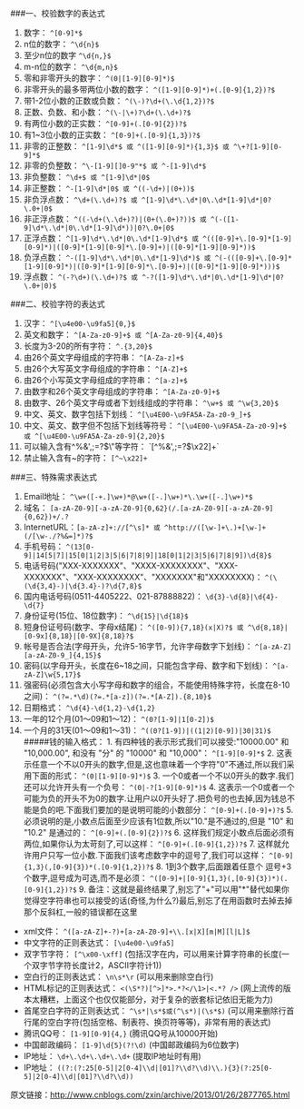 
###一、校验数字的表达式

 1.  数字： `^[0-9]*$ `
 2.  n位的数字： `^\d{n}$`
 3.  至少n位的数字 `^\d{n,}$`
 4.  m-n位的数字： `^\d{m,n}$`
 5.  零和非零开头的数字： `^(0|[1-9][0-9]*)$`
 6.  非零开头的最多带两位小数的数字： `^([1-9][0-9]*)+(.[0-9]{1,2})?$`
 7.  带1-2位小数的正数或负数： `^(\-)?\d+(\.\d{1,2})?$`
 9.  正数、负数、和小数： `^(\-|\+)?\d+(\.\d+)?$`
 10. 有两位小数的正实数： `^[0-9]+(.[0-9]{2})?$`
 11. 有1~3位小数的正实数： `^[0-9]+(.[0-9]{1,3})?$`
 12. 非零的正整数： `^[1-9]\d*$ 或 ^([1-9][0-9]*){1,3}$ 或 ^\+?[1-9][0-9]*$`
 13. 非零的负整数： `^\-[1-9][]0-9"*$ 或 ^-[1-9]\d*$`
 14. 非负整数： `^\d+$ 或 ^[1-9]\d*|0$`
 15. 非正整数： `^-[1-9]\d*|0$ 或 ^((-\d+)|(0+))$`
 16. 非负浮点数： `^\d+(\.\d+)?$ 或 ^[1-9]\d*\.\d*|0\.\d*[1-9]\d*|0?\.0+|0$`  
 17. 非正浮点数： `^((-\d+(\.\d+)?)|(0+(\.0+)?))$ 或 ^(-([1-9]\d*\.\d*|0\.\d*[1-9]\d*))|0?\.0+|0$`
 18. 正浮点数： `^[1-9]\d*\.\d*|0\.\d*[1-9]\d*$ 或 ^(([0-9]+\.[0-9]*[1-9][0-9]*)|([0-9]*[1-9][0-9]*\.[0-9]+)|([0-9]*[1-9][0-9]*))$`
 19. 负浮点数： `^-([1-9]\d*\.\d*|0\.\d*[1-9]\d*)$ 或 ^(-(([0-9]+\.[0-9]*[1-9][0-9]*)|([0-9]*[1-9][0-9]*\.[0-9]+)|([0-9]*[1-9][0-9]*)))$`
 20. 浮点数： `^(-?\d+)(\.\d+)?$ 或 ^-?([1-9]\d*\.\d*|0\.\d*[1-9]\d*|0?\.0+|0)$`
 
###二、校验字符的表达式
 
  1.  汉字： `^[\u4e00-\u9fa5]{0,}$`
  2.  英文和数字： `^[A-Za-z0-9]+$ 或 ^[A-Za-z0-9]{4,40}$`
  3.  长度为3-20的所有字符： `^.{3,20}$`
  4.  由26个英文字母组成的字符串： `^[A-Za-z]+$`
  5.  由26个大写英文字母组成的字符串： `^[A-Z]+$`
  6.  由26个小写英文字母组成的字符串： `^[a-z]+$`
  7.  由数字和26个英文字母组成的字符串： `^[A-Za-z0-9]+$`
  8.  由数字、26个英文字母或者下划线组成的字符串： `^\w+$ 或 ^\w{3,20}$`
  9.  中文、英文、数字包括下划线： `^[\u4E00-\u9FA5A-Za-z0-9_]+$`
  10. 中文、英文、数字但不包括下划线等符号： `^[\u4E00-\u9FA5A-Za-z0-9]+$ 或 ^[\u4E00-\u9FA5A-Za-z0-9]{2,20}$`
  11. 可以输入含有^%&',;=?$\"等字符： `[^%&',;=?$\x22]+`
  12. 禁止输入含有~的字符： `[^~\x22]+`
 
###三、特殊需求表达式

 1.  Email地址： `^\w+([-+.]\w+)*@\w+([-.]\w+)*\.\w+([-.]\w+)*$`
 2.  域名： `[a-zA-Z0-9][-a-zA-Z0-9]{0,62}(/.[a-zA-Z0-9][-a-zA-Z0-9]{0,62})+/.?`
 3.  InternetURL：`[a-zA-z]+://[^\s]* 或 ^http://([\w-]+\.)+[\w-]+(/[\w-./?%&=]*)?$`
 4.  手机号码： `^(13[0-9]|14[5|7]|15[0|1|2|3|5|6|7|8|9]|18[0|1|2|3|5|6|7|8|9])\d{8}$`
 5.  电话号码("XXX-XXXXXXX"、"XXXX-XXXXXXXX"、"XXX-XXXXXXX"、"XXX-XXXXXXXX"、"XXXXXXX"和"XXXXXXXX)： `^(\(\d{3,4}-)|\d{3.4}-)?\d{7,8}$` 
 6.  国内电话号码(0511-4405222、021-87888822)： `\d{3}-\d{8}|\d{4}-\d{7}`
 7.  身份证号(15位、18位数字)： `^\d{15}|\d{18}$`
 8.  短身份证号码(数字、字母x结尾)： `^([0-9]){7,18}(x|X)?$ 或 ^\d{8,18}|[0-9x]{8,18}|[0-9X]{8,18}?$`
 9.  帐号是否合法(字母开头，允许5-16字节，允许字母数字下划线)： `^[a-zA-Z][a-zA-Z0-9_]{4,15}$`
 10. 密码(以字母开头，长度在6~18之间，只能包含字母、数字和下划线)： `^[a-zA-Z]\w{5,17}$`
 11. 强密码(必须包含大小写字母和数字的组合，不能使用特殊字符，长度在8-10之间)： `^(?=.*\d)(?=.*[a-z])(?=.*[A-Z]).{8,10}$`  
 12. 日期格式： `^\d{4}-\d{1,2}-\d{1,2}`
 13. 一年的12个月(01～09和1～12)： `^(0?[1-9]|1[0-2])$`
 14. 一个月的31天(01～09和1～31)： `^((0?[1-9])|((1|2)[0-9])|30|31)$` 
 #####钱的输入格式：
    1. 有四种钱的表示形式我们可以接受:"10000.00" 和 "10,000.00", 和没有 "分" 的 "10000" 和 "10,000"： `^[1-9][0-9]*$` 
    2. 这表示任意一个不以0开头的数字,但是,这也意味着一个字符"0"不通过,所以我们采用下面的形式： `^(0|[1-9][0-9]*)$` 
    3. 一个0或者一个不以0开头的数字.我们还可以允许开头有一个负号： `^(0|-?[1-9][0-9]*)$` 
    4. 这表示一个0或者一个可能为负的开头不为0的数字.让用户以0开头好了.把负号的也去掉,因为钱总不能是负的吧.下面我们要加的是说明可能的小数部分： `^[0-9]+(.[0-9]+)?$` 
    5. 必须说明的是,小数点后面至少应该有1位数,所以"10."是不通过的,但是 "10" 和 "10.2" 是通过的： `^[0-9]+(.[0-9]{2})?$` 
    6. 这样我们规定小数点后面必须有两位,如果你认为太苛刻了,可以这样： `^[0-9]+(.[0-9]{1,2})?$` 
    7. 这样就允许用户只写一位小数.下面我们该考虑数字中的逗号了,我们可以这样： `^[0-9]{1,3}(,[0-9]{3})*(.[0-9]{1,2})?$` 
    8. 1到3个数字,后面跟着任意个 逗号+3个数字,逗号成为可选,而不是必须： `^([0-9]+|[0-9]{1,3}(,[0-9]{3})*)(.[0-9]{1,2})?$` 
    9. 备注：这就是最终结果了,别忘了"+"可以用"*"替代如果你觉得空字符串也可以接受的话(奇怪,为什么?)最后,别忘了在用函数时去掉去掉那个反斜杠,一般的错误都在这里
 * xml文件： `^([a-zA-Z]+-?)+[a-zA-Z0-9]+\\.[x|X][m|M][l|L]$`
 * 中文字符的正则表达式： `[\u4e00-\u9fa5]`
 * 双字节字符： `[^\x00-\xff]`    (包括汉字在内，可以用来计算字符串的长度(一个双字节字符长度计2，ASCII字符计1))
 * 空白行的正则表达式： `\n\s*\r`    (可以用来删除空白行)
 * HTML标记的正则表达式： `<(\S*?)[^>]*>.*?</\1>|<.*? />`    (网上流传的版本太糟糕，上面这个也仅仅能部分，对于复杂的嵌套标记依旧无能为力)
 * 首尾空白字符的正则表达式： `^\s*|\s*$或(^\s*)|(\s*$)`    (可以用来删除行首行尾的空白字符(包括空格、制表符、换页符等等)，非常有用的表达式)
 * 腾讯QQ号： `[1-9][0-9]{4,}`    (腾讯QQ号从10000开始)
 * 中国邮政编码： `[1-9]\d{5}(?!\d)`    (中国邮政编码为6位数字)
 * IP地址： `\d+\.\d+\.\d+\.\d+`    (提取IP地址时有用)
 * IP地址： `((?:(?:25[0-5]|2[0-4]\\d|[01]?\\d?\\d)\\.){3}(?:25[0-5]|2[0-4]\\d|[01]?\\d?\\d))`  

原文链接：http://www.cnblogs.com/zxin/archive/2013/01/26/2877765.html
